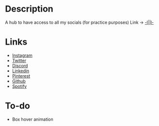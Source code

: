 # Description
A hub to have access to all my socials (for practice purposes)
Link -> [-l||l-](https://imxanax.github.io/)


# Links
- [Instagram](https://www.instagram.com/lmxanax/)
- [Twitter](https://twitter.com/lmxanax)
- [Discord](https://discord.gg/E3wrKUDpz8)
- [Linkedin](https://www.linkedin.com/in/meraj-h/)
- [Pinterest](https://www.pinterest.com/lmxanax/)
- [Github](https://github.com/ImXanax)
- [Spotify](https://open.spotify.com/user/q5cogcvz190sjtutx25q0s4kx?si=8d436672d86242dd)

# To-do
- Box hover animation